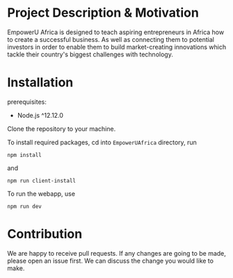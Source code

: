 # Project Description & Motivation

EmpowerU Africa is designed to teach aspiring entrepreneurs in Africa how to create a successful business. As well as connecting them to potential investors in order to enable them to build market-creating innovations which tackle their country's biggest challenges with technology.

   
# Installation 
prerequisites:

 - Node.js ^12.12.0

Clone the repository to your machine. 

To install required packages, 
cd into `EmpowerUAfrica` directory, run

`npm install` 

and 

`npm run client-install`


To run the webapp, use

`npm run dev`


# Contribution
We are happy to receive pull requests. If any changes are going to be made,
please open an issue first. We can discuss the change you would like to make.
